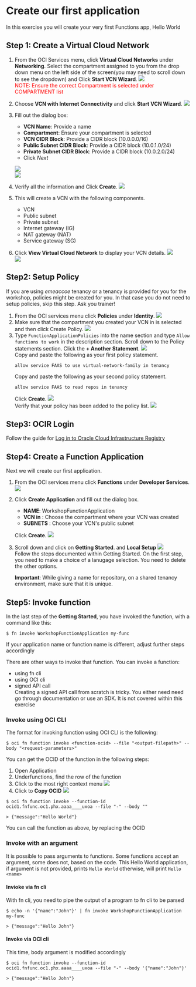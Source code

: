 # Create our first application
In this exercise you will create your very first Functions app, Hello World

## Step 1: Create a Virtual Cloud Network
1. From the OCI Services menu, click **Virtual Cloud Networks** under **Networking**. Select the compartment assigned to you from the drop down menu on the left side of the screen(you may need to scroll down to see the dropdown) and Click **Start VCN Wizard**.
    ![](./images/HAApplication_001.png)  
    <span style="color: red">NOTE: Ensure the correct Compartment is selected under COMPARTMENT list</span>
2. Choose **VCN with Internet Connectivity** and click **Start VCN Wizard**.
    ![](./images/HAApplication_002.png)  
3. Fill out the dialog box:
    - **VCN Name**: Provide a name
    - **Compartment**: Ensure your compartment is selected
    - **VCN CIDR Block**: Provide a CIDR block (10.0.0.0/16)
    - **Public Subnet CIDR Block**: Provide a CIDR block (10.0.1.0/24)
    - **Private Subnet CIDR Block**: Provide a CIDR block (10.0.2.0/24)
    - Click *Next*

    ![](./images/Function_001.png)  
    ![](./images/HAApplication_004.png)  
4. Verify all the information and Click **Create**.
    ![](./images/Function_002.png) 
5. This will create a VCN with the following components.
    - VCN
    - Public subnet
    - Private subnet
    - Internet gateway (IG)
    - NAT gateway (NAT)
    - Service gateway (SG)
6. Click **View Virtual Cloud Network** to display your VCN details.
    ![](./images/HAApplication_006.png)  
    ![](./images/Function_003.png)  

## Step2: Setup Policy
If you are using *emeaccoe* tenancy or a tenancy is provided for you for the workshop, policies might be created for you. In that case you do not need to setup policies, skip this step. Ask you trainer!

1. From the OCI services menu click **Policies** under **Identity**.
    ![](./images/Function_040.png)  
2. Make sure that the compartment you created your VCN in is selected and then click Create Policy.
    ![](./images/Function_041.png)  
3. Type `FunctionApplicationPolicies` into the name section and type `Allow functions to work` in the description section. Scroll down to the Policy statements section. Click the **+ Another Statement**.
    ![](./images/Function_042.png)  
    Copy and paste the following as your first policy statement.
    ```
    allow service FAAS to use virtual-network-family in tenancy
    ```
    Copy and paste the following as your second policy statement.
    ```
    allow service FAAS to read repos in tenancy
    ```
    Click **Create**.
    ![](./images/Function_043.png)  
    Verify that your policy has been added to the policy list.
    ![](./images/Function_044.png)  

## Step3: OCIR Login
Follow the guide for [Log in to Oracle Cloud Infrastructure Registry](https://docs.oracle.com/en-us/iaas/Content/Functions/Tasks/functionslogintoocir.htm)


## Step4: Create a Function Application
Next we will create our first application.
1. From the OCI services menu click **Functions** under **Developer Services**.
    ![](./images/Function_039.png)  
2. Click **Create Application** and fill out the dialog box.
    - **NAME**: WorkshopFunctionApplication
    - **VCN in** : Choose the compartment where your VCN was created
    - **SUBNETS** : Choose your VCN's public subnet
    
    Click **Create**.
    ![](./images/Function_030.png)  
3. Scroll down and click on **Getting Started**. and **Local Setup**
    ![](./images/Function_045.png)  
    Follow the steps documented within Getting Started. On the first step, you need to make a choice of a lanugage selection. You need to delete the other options.

    **Important**: While giving a name for repository, on a shared tenancy environment, make sure that it is unique.

## Step5: Invoke function
In the last step of the **Getting Started**, you have invoked the function, with a command like this:
```shell
$ fn invoke WorkshopFunctionApplication my-func
```
If your application name or function name is different, adjust further steps accordingly

There are other ways to invoke that function. You can invoke a function:
- using fn cli
- using OCI cli
- signed API call  
    Creating a signed API call from scratch is tricky. You either need need go through documentation or use an SDK. It is not covered within this exercise

### Invoke using OCI CLI
The format for invoking function using OCI CLI is the following:
```shell
$ oci fn function invoke <function-ocid> --file "<output-filepath>" --body "<request-parameters>"
```
You can get the OCID of the function in the following steps:
1. Open Application
2. Underfunctions, find the row of the function
3. Click to the most right context menu
    ![](./images/Function_100.png)  
4. Click to **Copy OCID**
    ![](./images/Function_101.png)  

```shell
$ oci fn function invoke --function-id ocid1.fnfunc.oc1.phx.aaaa____uxoa --file "-" --body ""

> {"message":"Hello World"}
```
You can call the function as above, by replacing the OCID

### Invoke with an argument
It is possible to pass arguments to functions. Some functions accept an argument, some does not, based on the code. This Hello World application, if argument is not provided, prints `Hello World` otherwise, will print `Hello <name>`

#### Invioke via fn cli
With fn cli, you need to pipe the output of a program to fn cli to be parsed
```shell
$ echo -n '{"name":"John"}' | fn invoke WorkshopFunctionApplication my-func

> {"message":"Hello John"}
```

#### Invoke via OCI cli
This time, body argument is modified accordingly
```shell
$ oci fn function invoke --function-id ocid1.fnfunc.oc1.phx.aaaa____uxoa --file "-" --body '{"name":"John"}'

> {"message":"Hello John"}
```